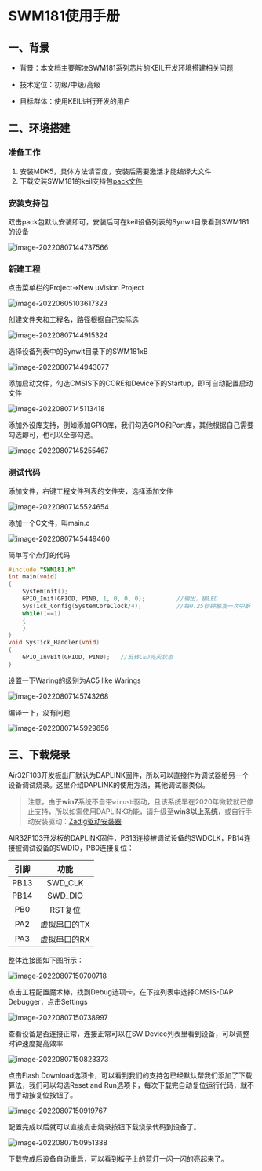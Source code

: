 # SWM181使用手册

## 一、背景

- 背景：本文档主要解决SWM181系列芯片的KEIL开发环境搭建相关问题

- 技术定位：初级/中级/高级

- 目标群体：使用KEIL进行开发的用户

## 二、环境搭建

### 准备工作

1. 安装MDK5，具体方法请百度，安装后需要激活才能编译大文件
2. 下载安装SWM181的keil支持包[pack文件](https://cdn.openluat-luatcommunity.openluat.com/attachment/20220721163533324_Synwit.SWM32_DFP.1.20.3.pack)

### 安装支持包

双击pack包默认安装即可，安装后可在keil设备列表的Synwit目录看到SWM181的设备

![image-20220807144737566](img/image-20220807144737566.png)

### 新建工程

点击菜单栏的Project->New μVision Project

![image-20220605103617323](img/image-20220605103617323.png)

创建文件夹和工程名，路径根据自己实际选

![image-20220807144915324](img/image-20220807144915324.png)

选择设备列表中的Synwit目录下的SWM181xB

![image-20220807144943077](img/image-20220807144943077.png)

添加启动文件，勾选CMSIS下的CORE和Device下的Startup，即可自动配置启动文件

![image-20220807145113418](img/image-20220807145113418.png)

添加外设库支持，例如添加GPIO库，我们勾选GPIO和Port库，其他根据自己需要勾选即可，也可以全部勾选。

![image-20220807145255467](img/image-20220807145255467.png)

### 测试代码

添加文件，右键工程文件列表的文件夹，选择添加文件

![image-20220807145524654](img/image-20220807145524654.png)

添加一个C文件，叫main.c

![image-20220807145449460](img/image-20220807145449460.png)

简单写个点灯的代码

```c
#include "SWM181.h"
int main(void)
{	
	SystemInit();	
	GPIO_Init(GPIOD, PIN0, 1, 0, 0, 0);			//输出，接LED	
	SysTick_Config(SystemCoreClock/4);			//每0.25秒钟触发一次中断			
	while(1==1)
	{
	}
}
void SysTick_Handler(void)
{	
	GPIO_InvBit(GPIOD, PIN0);	//反转LED亮灭状态
}
```

设置一下Waring的级别为AC5 like Warings

![image-20220807145743268](img/image-20220807145743268.png)

编译一下，没有问题

![image-20220807145929656](img/image-20220807145929656.png)

## 三、下载烧录

Air32F103开发板出厂默认为DAPLINK固件，所以可以直接作为调试器给另一个设备调试烧录。这里介绍DAPLINK的使用方法，其他调试器类似。

> 注意，由于**win7**系统不自带`winusb`驱动，且该系统早在2020年微软就已停止支持，所以如需使用DAPLINK功能，请升级至**win8以上系统**，或自行手动安装驱动：[Zadig驱动安装器](https://zadig.akeo.ie/)

AIR32F103开发板的DAPLINK固件，PB13连接被调试设备的SWDCLK，PB14连接被调试设备的SWDIO，PB0连接复位：

| 引脚 |     功能     |
| :--: | :----------: |
| PB13 |   SWD_CLK    |
| PB14 |   SWD_DIO    |
| PB0  |   RST复位    |
| PA2  | 虚拟串口的TX |
| PA3  | 虚拟串口的RX |

整体连接图如下图所示：

![image-20220807150700718](img/image-20220807150700718.png)

点击工程配置魔术棒，找到Debug选项卡，在下拉列表中选择CMSIS-DAP Debugger，点击Settings

![image-20220807150738997](img/image-20220807150738997.png)

查看设备是否连接正常，连接正常可以在SW Device列表里看到设备，可以调整时钟速度提高效率

![image-20220807150823373](img/image-20220807150823373.png)

点击Flash Download选项卡，可以看到我们的支持包已经默认帮我们添加了下载算法，我们可以勾选Reset and Run选项卡，每次下载完自动复位运行代码，就不用手动按复位按钮了。

![image-20220807150919767](img/image-20220807150919767.png)

配置完成以后就可以直接点击烧录按钮下载烧录代码到设备了。

![image-20220807150951388](img/image-20220807150951388.png)

下载完成后设备自动重启，可以看到板子上的蓝灯一闪一闪的亮起来了。